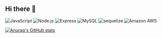 ## Hi there 👋
<!-- tech stack badge -->
![JavaScript](https://img.shields.io/badge/JavaScript-F7DF1E?style=flat-square&logo=JavaScript&logoColor=white)
![Node.js](https://img.shields.io/badge/Node.js-339933?style=flat-square&logo=Node.js&logoColor=white)
![Express](https://img.shields.io/badge/Express-000000?style=flat-square&logo=Express&logoColor=white)
![MySQL](https://img.shields.io/badge/MySQL-4479A1?style=flat-square&logo=MySQL&logoColor=white)
![sequelize](https://img.shields.io/badge/sequelize-52B0E7?style=flat-square&logo=sequelize&logoColor=white)
![Amazon AWS](https://img.shields.io/badge/Amazon%20AWS-232F3E?style=flat-square&logo=Amazon%20AWS&logoColor=white)
   
<!-- GitHub stats -->
[![Anurag's GitHub stats](https://github-readme-stats.vercel.app/api?username=KRLEESEUNGJAE&show_icons=true&theme=chartreuse-dark)](https://github.com/anuraghazra/github-readme-stats)


<!--
**KRLEESEUNGJAE/KRLEESEUNGJAE** is a ✨ _special_ ✨ repository because its `README.md` (this file) appears on your GitHub profile.

Here are some ideas to get you started:

- 🔭 I’m currently working on ...
- 🌱 I’m currently learning ...
- 👯 I’m looking to collaborate on ...
- 🤔 I’m looking for help with ...
- 💬 Ask me about ...
- 📫 How to reach me: ...
- 😄 Pronouns: ...
- ⚡ Fun fact: ...
-->
